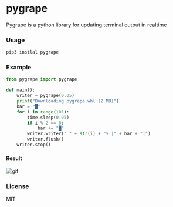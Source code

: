 # pygrape

Pygrape is a python library for updating terminal output in realtime



### Usage

```python
pip3 instlal pygrape
```

### Example

```python
from pygrape import pygrape

def main():
    writer = pygrape(0.05)
    print("Downloading pygrape.whl (2 MB)")
    bar = "█"
    for i in range(101):
        time.sleep(0.05)
        if i % 2 == 0:
            bar += "█"
        writer.writer(" " + str(i) + "% |" + bar + "|")
        writer.flush()
    writer.stop()
```

#### Result

![gif](https://github.com/Leviathan1995/pygrape/blob/master/doc/HD.gif)

### License

MIT

